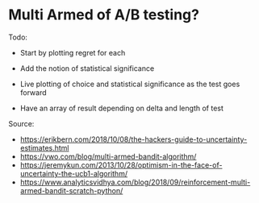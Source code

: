 # Multi Armed of A/B testing?

Todo:


* Start by plotting regret for each 
* Add the notion of statistical significance

* Live plotting of choice and statistical significance as the test goes forward
* Have an array of result depending on delta and length of test 

Source:

* https://erikbern.com/2018/10/08/the-hackers-guide-to-uncertainty-estimates.html
* https://vwo.com/blog/multi-armed-bandit-algorithm/
* https://jeremykun.com/2013/10/28/optimism-in-the-face-of-uncertainty-the-ucb1-algorithm/
* https://www.analyticsvidhya.com/blog/2018/09/reinforcement-multi-armed-bandit-scratch-python/